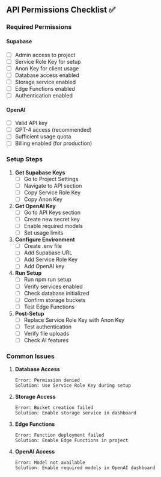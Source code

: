 ## API Permissions Checklist ✅

### Required Permissions

#### Supabase
- [ ] Admin access to project
- [ ] Service Role Key for setup
- [ ] Anon Key for client usage
- [ ] Database access enabled
- [ ] Storage service enabled
- [ ] Edge Functions enabled
- [ ] Authentication enabled

#### OpenAI
- [ ] Valid API key
- [ ] GPT-4 access (recommended)
- [ ] Sufficient usage quota
- [ ] Billing enabled (for production)

### Setup Steps

1. **Get Supabase Keys**
   - [ ] Go to Project Settings
   - [ ] Navigate to API section
   - [ ] Copy Service Role Key
   - [ ] Copy Anon Key

2. **Get OpenAI Key**
   - [ ] Go to API Keys section
   - [ ] Create new secret key
   - [ ] Enable required models
   - [ ] Set usage limits

3. **Configure Environment**
   - [ ] Create .env file
   - [ ] Add Supabase URL
   - [ ] Add Service Role Key
   - [ ] Add OpenAI key

4. **Run Setup**
   - [ ] Run npm run setup
   - [ ] Verify services enabled
   - [ ] Check database initialized
   - [ ] Confirm storage buckets
   - [ ] Test Edge Functions

5. **Post-Setup**
   - [ ] Replace Service Role Key with Anon Key
   - [ ] Test authentication
   - [ ] Verify file uploads
   - [ ] Check AI features

### Common Issues

1. **Database Access**
   ```
   Error: Permission denied
   Solution: Use Service Role Key during setup
   ```

2. **Storage Access**
   ```
   Error: Bucket creation failed
   Solution: Enable storage service in dashboard
   ```

3. **Edge Functions**
   ```
   Error: Function deployment failed
   Solution: Enable Edge Functions in project
   ```

4. **OpenAI Access**
   ```
   Error: Model not available
   Solution: Enable required models in OpenAI dashboard
   ```
